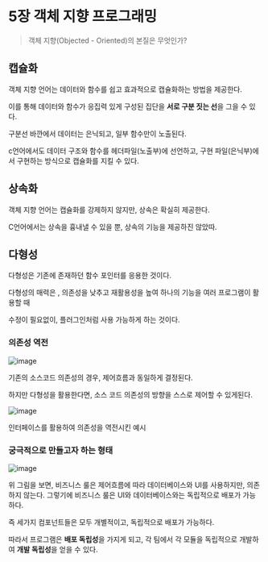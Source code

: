 # 5장 객체 지향 프로그래밍

>  객체 지향(Objected - Oriented)의 본질은 무엇인가?

## 캡슐화

객체 지향 언어는 데이터와 함수를 쉽고 효과적으로 캡슐화하는 방법을 제공한다.

이를 통해 데이터와 함수가 응집력 있게 구성된 집단을 **서로 구분 짓는 선**을 그을 수 있다.

구분선 바깐에서 데이터는 은닉되고, 일부 함수만이 노출된다.

c언어에서도 데이터 구조와 함수를 헤더파일(노출부)에 선언하고, 구현 파일(은닉부)에서 구현하는 방식으로 캡슐화를 지킬 수 있다.

## 상속화

객체 지향 언어는 캡슐화를 강제하지 않지만, 상속은 확실히 제공한다.

C언어에서는 상속을 흉내낼 수 있을 뿐, 상속의 기능을 제공하진 않았따.

## 다형성

다형성은 기존에 존재하던 함수 포인터를 응용한 것이다.

다형성의 매력은 , 의존성을 낮추고 재활용성을 높여 하나의 기능을 여러 프로그램이 활용할 때

수정이 필요없이, 플러그인처럼 사용 가능하게 하는 것이다.

### 의존성 역전

![image](https://github.com/KonCC/clean-architecture/assets/102205852/e392d3bf-1b1d-4ace-8e64-0a96fedc6b57)


기존의 소스코드 의존성의 경우, 제어흐름과 동일하게 결정된다.

하지만 다형성을 활용한다면, 소스 코드 의존성의 방향을 스스로 제어할 수 있게된다.

![image](https://github.com/KonCC/clean-architecture/assets/102205852/d8053c0d-6c0b-41f6-9648-e6664ee4631e)


인터페이스를 활용하여 의존성을 역전시킨 예시

### 궁극적으로 만들고자 하는 형태

![image](https://github.com/KonCC/clean-architecture/assets/102205852/3652346c-14ca-4211-b7c0-544d78ead152)



위 그림을 보면, 비즈니스 룰은 제어흐름에 따라 데이터베이스와 UI를 사용하지만, 의존하지 않는다. 그렇기에 비즈니스 룰은 UI와 데이터베이스와는 독립적으로 배포가 가능하다.

즉 세가지 컴포넌트들은 모두 개별적이고, 독립적으로 배포가 가능하다.

따라서 프로그램은 **배포 독립성**을 가지게 되고, 각 팀에서 각 모듈을 독립적으로 개발하여 **개발 독립성**을 얻을 수 있다.
